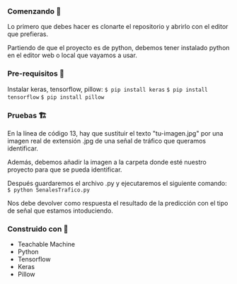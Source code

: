 ### Comenzando :rocket:

Lo primero que debes hacer es clonarte el repositorio y abrirlo con el editor que prefieras.

Partiendo de que el proyecto es de python, debemos tener instalado python en el editor web o local que vayamos a usar.

### Pre-requisitos :memo:

Instalar keras, tensorflow, pillow:
	`$ pip install keras`
	`$ pip install tensorflow`
	`$ pip install pillow`

### Pruebas :building_construction:

En la línea de código 13, hay que sustituir el texto "tu-imagen.jpg" por una imagen real de extensión .jpg de una señal de tráfico que queramos identificar.

Además, debemos añadir la imagen a la carpeta donde esté nuestro proyecto para que se pueda identificar.

Después guardaremos el archivo .py y ejecutaremos el siguiente comando:
	`$ python SenalesTrafico.py`

Nos debe devolver como respuesta el resultado de la predicción con el tipo de señal que estamos intoduciendo.



### Construido con :construction_worker:

- Teachable Machine
- Python
- Tensorflow
- Keras
- Pillow


